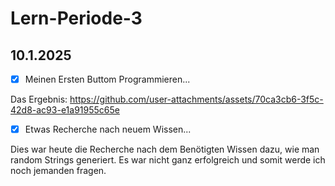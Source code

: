 # Lern-Periode-3

## 10.1.2025
- [x] Meinen Ersten Buttom Programmieren...

Das Ergebnis:
https://github.com/user-attachments/assets/70ca3cb6-3f5c-42d8-ac93-e1a91955c65e

- [x] Etwas Recherche nach neuem Wissen...

Dies war heute die Recherche nach dem Benötigten Wissen dazu, wie man random Strings generiert. Es war nicht ganz erfolgreich und somit werde ich noch jemanden fragen.








